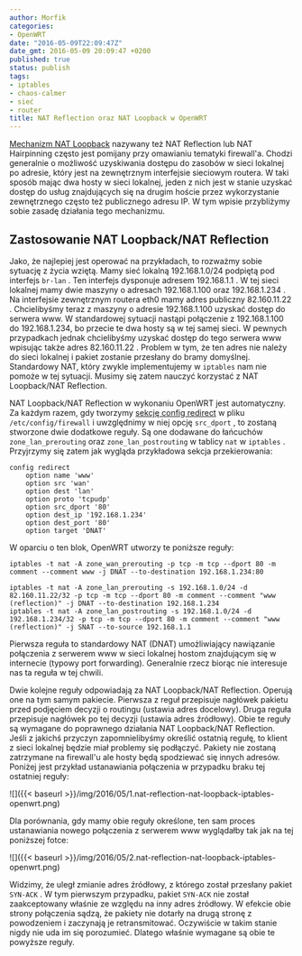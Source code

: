 ```yaml
---
author: Morfik
categories:
- OpenWRT
date: "2016-05-09T22:09:47Z"
date_gmt: 2016-05-09 20:09:47 +0200
published: true
status: publish
tags:
- iptables
- chaos-calmer
- sieć
- router
title: NAT Reflection oraz NAT Loopback w OpenWRT
---
```


[Mechanizm NAT Loopback](https://en.wikipedia.org/wiki/Network_address_translation#NAT_loopback)
nazywany też NAT Reflection lub NAT Hairpinning często jest pomijany przy omawianiu tematyki
firewall'a. Chodzi generalnie o możliwość uzyskiwania dostępu do zasobów w sieci lokalnej po
adresie, który jest na zewnętrznym interfejsie sieciowym routera. W taki sposób mając dwa hosty w
sieci lokalnej, jeden z nich jest w stanie uzyskać dostęp do usług znajdujących się na drugim hoście
przez wykorzystanie zewnętrznego często też publicznego adresu IP. W tym wpisie przybliżymy sobie
zasadę działania tego mechanizmu.

<!--more-->
## Zastosowanie NAT Loopback/NAT Reflection

Jako, że najlepiej jest operować na przykładach, to rozważmy sobie sytuację z życia wziętą. Mamy
sieć lokalną 192.168.1.0/24 podpiętą pod interfejs `br-lan` . Ten interfejs dysponuje adresem
192.168.1.1 . W tej sieci lokalnej mamy dwie maszyny o adresach 192.168.1.100 oraz 192.168.1.234 .
Na interfejsie zewnętrznym routera eth0 mamy adres publiczny 82.160.11.22 . Chcielibyśmy teraz z
maszyny o adresie 192.168.1.100 uzyskać dostęp do serwera www. W standardowej sytuacji nastąpi
połączenie z 192.168.1.100 do 192.168.1.234, bo przecie te dwa hosty są w tej samej sieci. W
pewnych przypadkach jednak chcielibyśmy uzyskać dostęp do tego serwera www wpisując także adres
82.160.11.22 . Problem w tym, że ten adres nie należy do sieci lokalnej i pakiet zostanie przesłany
do bramy domyślnej. Standardowy NAT, który zwykle implementujemy w `iptables` nam nie pomoże w tej
sytuacji. Musimy się zatem nauczyć korzystać z NAT Loopback/NAT Reflection.

NAT Loopback/NAT Reflection w wykonaniu OpenWRT jest automatyczny. Za każdym razem, gdy tworzymy
[sekcję config redirect](https://wiki.openwrt.org/doc/uci/firewall#redirects) w pliku
`/etc/config/firewall` i uwzględnimy w niej opcję `src_dport` , to zostaną stworzone dwie dodatkowe
reguły. Są one dodawane do łańcuchów `zone_lan_prerouting` oraz `zone_lan_postrouting` w tablicy
`nat` w `iptables` . Przyjrzymy się zatem jak wygląda przykładowa sekcja przekierowania:

    config redirect
        option name 'www'
        option src 'wan'
        option dest 'lan'
        option proto 'tcpudp'
        option src_dport '80'
        option dest_ip '192.168.1.234'
        option dest_port '80'
        option target 'DNAT'

W oparciu o ten blok, OpenWRT utworzy te poniższe
    reguły:

    iptables -t nat -A zone_wan_prerouting -p tcp -m tcp --dport 80 -m comment --comment www -j DNAT --to-destination 192.168.1.234:80

    iptables -t nat -A zone_lan_prerouting -s 192.168.1.0/24 -d 82.160.11.22/32 -p tcp -m tcp --dport 80 -m comment --comment "www (reflection)" -j DNAT --to-destination 192.168.1.234
    iptables -t nat -A zone_lan_postrouting -s 192.168.1.0/24 -d 192.168.1.234/32 -p tcp -m tcp --dport 80 -m comment --comment "www (reflection)" -j SNAT --to-source 192.168.1.1

Pierwsza reguła to standardowy NAT (DNAT) umożliwiający nawiązanie połączenia z serwerem www w sieci
lokalnej hostom znajdującym się w internecie (typowy port forwarding). Generalnie rzecz biorąc nie
interesuje nas ta reguła w tej chwili.

Dwie kolejne reguły odpowiadają za NAT Loopback/NAT Reflection. Operują one na tym samym pakiecie.
Pierwsza z reguł przepisuje nagłówek pakietu przed podjęciem decyzji o routingu (ustawia adres
docelowy). Druga reguła przepisuje nagłówek po tej decyzji (ustawia adres źródłowy). Obie te reguły
są wymagane do poprawnego działania NAT Loopback/NAT Reflection. Jeśli z jakichś przyczyn
zapomnielibyśmy określić ostatnią regułę, to klient z sieci lokalnej będzie miał problemy się
podłączyć. Pakiety nie zostaną zatrzymane na firewall'u ale hosty będą spodziewać się innych
adresów. Poniżej jest przykład ustanawiania połączenia w przypadku braku tej ostatniej reguły:

![]({{< baseurl >}}/img/2016/05/1.nat-reflection-nat-loopback-iptables-openwrt.png)

Dla porównania, gdy mamy obie reguły określone, ten sam proces ustanawiania nowego połączenia z
serwerem www wyglądałby tak jak na tej poniższej fotce:

![]({{< baseurl >}}/img/2016/05/2.nat-reflection-nat-loopback-iptables-openwrt.png)

Widzimy, że uległ zmianie adres źródłowy, z którego został przesłany pakiet `SYN-ACK` . W tym
pierwszym przypadku, pakiet `SYN-ACK` nie został zaakceptowany właśnie ze względu na inny adres
źródłowy. W efekcie obie strony połączenia sądzą, że pakiety nie dotarły na drugą stronę z
powodzeniem i zaczynają je retransmitować. Oczywiście w takim stanie nigdy nie uda im się
porozumieć. Dlatego właśnie wymagane są obie te powyższe reguły.
